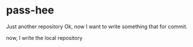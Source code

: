 # pass-hee
Just another repository
Ok, now I want to write something that for commit.

now, I write the local repository
